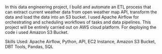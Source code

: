 In this data engineering project, I build and automate an ETL process that can extract current weather data from open weather map API, transform the data and load the data into an S3 bucket. I used Apache Airflow for orchestrating and scheduling workflows of tasks and data pipelines. This project will be entirely carried out on AWS cloud platform.
For deploying the code i used Amazon S3 Bucket.

Skills Used: Apache Airflow, Python, API, EC2 Instance, Amazon S3 Bucket, DBT Tools, Pandas, SQL
